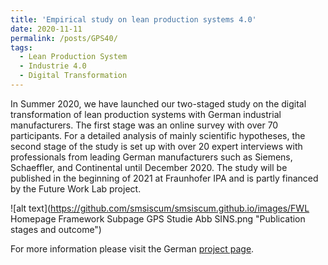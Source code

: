 ```yaml
---
title: 'Empirical study on lean production systems 4.0'
date: 2020-11-11
permalink: /posts/GPS40/
tags:
  - Lean Production System
  - Industrie 4.0
  - Digital Transformation
---
```


In Summer 2020, we have launched our two-staged study on the digital transformation of lean production systems with German industrial manufacturers. The first stage was an online survey with over 70 participants. For a detailed analysis of mainly scientific hypotheses, the second stage of the study is set up with over 20 expert interviews with professionals from leading German manufacturers such as Siemens, Schaeffler, and Continental until December 2020. The study will be published in the beginning of 2021 at Fraunhofer IPA and is partly financed by the Future Work Lab project.

![alt text](https://github.com/smsiscum/smsiscum.github.io/images/FWL Homepage Framework Subpage GPS Studie Abb SINS.png "Publication stages and outcome")

For more information please visit the German [project page](https://futureworklab.de/de/Framework/StudieGPS.html).
